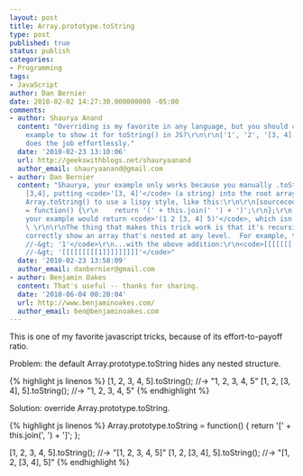 ```yaml
---
layout: post
title: Array.prototype.toString
type: post
published: true
status: publish
categories:
- Programming
tags:
- JavaScript
author: Dan Bernier
date: 2010-02-02 14:27:30.000000000 -05:00
comments:
- author: Shaurya Anand
  content: "Overriding is my favorite in any language, but you should consider a better
    example to show it for toString() in JS?\r\n\r\n['1', '2', '[3, 4]', '5'].toString()
    does the job effortlessly."
  date: '2010-02-23 13:10:06'
  url: http://geekswithblogs.net/shauryaanand
  author_email: shauryaanand@gmail.com
- author: Dan Bernier
  content: "Shaurya, your example only works because you manually .toString()'d the
    [3,4], putting <code>'[3, 4]'</code> (a string) into the root array.  If I'd changed
    Array.toString() to use a lispy style, like this:\r\n\r\n[sourcecode language=\"jscript\"]\r\nArray.prototype.toString
    = function() {\r\n    return '(' + this.join(' ') + ')';\r\n};\r\n[/sourcecode]\r\n\r\n...then
    your example would return <code>'(1 2 [3, 4] 5)'</code>, which isn't what's intended.
    \ \r\n\r\nThe thing that makes this trick work is that it's recursive, so it'll
    correctly show an array that's nested at any level.  For example, the default:\r\n<code>[[[[[[[[[1]]]]]]]]].toString();
    //-&gt; '1'</code>\r\n...with the above addition:\r\n<code>[[[[[[[[[1]]]]]]]]].toString();
    //-&gt; '[[[[[[[[[1]]]]]]]]]'</code>"
  date: '2010-02-23 13:58:09'
  author_email: danbernier@gmail.com
- author: Benjamin Oakes
  content: That's useful -- thanks for sharing.
  date: '2010-06-04 00:20:04'
  url: http://www.benjaminoakes.com/
  author_email: ben@benjaminoakes.com
---
```


This is one of my favorite javascript tricks, because of its effort-to-payoff ratio.

Problem: the default Array.prototype.toString hides any nested structure.

{% highlight js linenos %}
[1, 2, 3, 4, 5].toString(); //-> "1, 2, 3, 4, 5"
[1, 2, [3, 4], 5].toString(); //-> "1, 2, 3, 4, 5"
{% endhighlight %}

Solution: override Array.prototype.toString.

{% highlight js linenos %}
Array.prototype.toString = function() {
    return '[' + this.join(', ') + ']';
};

[1, 2, 3, 4, 5].toString(); //-> "[1, 2, 3, 4, 5]"
[1, 2, [3, 4], 5].toString(); //-> "[1, 2, [3, 4], 5]"
{% endhighlight %}

